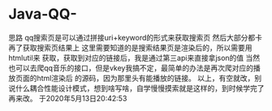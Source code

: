 # Java-QQ-
思路 qq搜索页是可以通过拼接uri+keyword的形式来获取搜索页 然后大部分都卡再了获取搜索页结果上 这里需要知道的是搜索结果页是渲染后的，所以需要用htmlutil来
获取，获取到对应的链接后，我是通过第三api来直接拿json的值 当然也可以去爬qq音乐的接口，但是vkey我搞不定，最简单的办法是再次爬对应的播放页面的html渲染后
的源码，因为那里头有能播放的链接。
以上，有空就改，别说什么耦合性能设计模式，想到啥写啥，自学慢慢摸索就是这样的，到时候学完了再来改。
                                                      于2020年5月13日20:42:53
